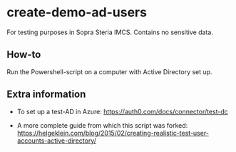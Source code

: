 # create-demo-ad-users

For testing purposes in Sopra Steria IMCS. Contains no sensitive data.

## How-to
Run the Powershell-script on a computer with Active Directory set up.

## Extra information
- To set up a test-AD in Azure: https://auth0.com/docs/connector/test-dc

- A more complete guide from which this script was forked: https://helgeklein.com/blog/2015/02/creating-realistic-test-user-accounts-active-directory/
